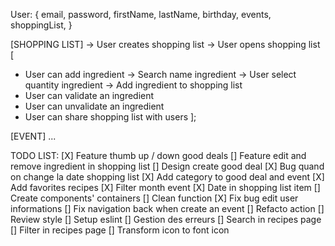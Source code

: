 User: {
  email,
  password,
  firstName,
  lastName,
  birthday,
  events,
  shoppingList,
}

[SHOPPING LIST] 
-> User creates shopping list
-> User opens shopping list [
  - User can add ingredient -> Search name ingredient -> User select quantity ingredient -> Add ingredient to shopping list
  - User can validate an ingredient
  - User can unvalidate an ingredient
  - User can share shopping list with users
];

[EVENT]
...

TODO LIST:
[X] Feature thumb up / down good deals
[] Feature edit and remove ingredient in shopping list
[] Design create good deal
[X] Bug quand on change la date shopping list
[X] Add category to good deal and event
[X] Add favorites recipes
[X] Filter month event
[X] Date in shopping list item
[] Create components' containers
[] Clean function
[X] Fix bug edit user informations
[] Fix navigation back when create an event
[] Refacto action 
[] Review style
[] Setup eslint
[] Gestion des erreurs
[] Search in recipes page
[] Filter in recipes page
[] Transform icon to font icon
